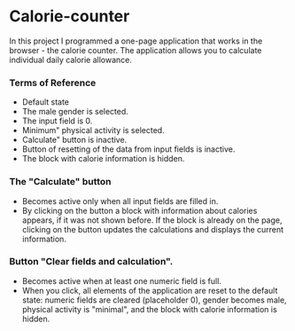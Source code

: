 # Calorie-counter
In this project I programmed a one-page application that works in the browser - the calorie counter. The application allows you to calculate individual daily calorie allowance.

### Terms of Reference
- Default state
- The male gender is selected.
- The input field is 0.
- Minimum" physical activity is selected.
- Calculate" button is inactive.
- Button of resetting of the data from input fields is inactive.
- The block with calorie information is hidden.

### The "Calculate" button
- Becomes active only when all input fields are filled in.
- By clicking on the button a block with information about calories appears, if it was not shown before. If the block is already on the page, clicking on the button updates the calculations and displays the current information.

### Button "Clear fields and calculation".
- Becomes active when at least one numeric field is full.
- When you click, all elements of the application are reset to the default state: numeric fields are cleared (placeholder 0), gender becomes male, physical activity is "minimal", and the block with calorie information is hidden.
